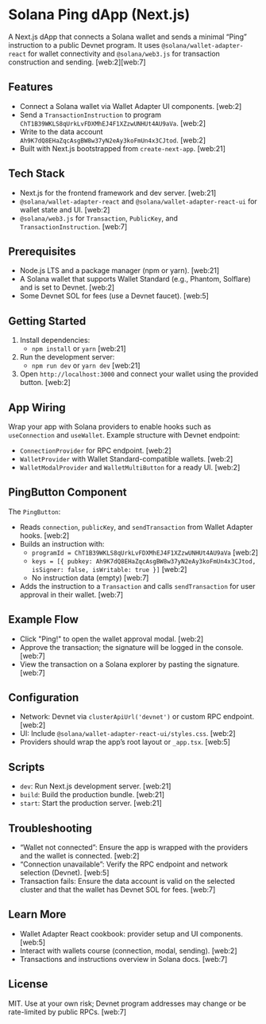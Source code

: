 # Solana Ping dApp (Next.js)

A Next.js dApp that connects a Solana wallet and sends a minimal “Ping” instruction to a public Devnet program. It uses `@solana/wallet-adapter-react` for wallet connectivity and `@solana/web3.js` for transaction construction and sending. [web:2][web:7]

## Features
- Connect a Solana wallet via Wallet Adapter UI components. [web:2]
- Send a `TransactionInstruction` to program `ChT1B39WKLS8qUrkLvFDXMhEJ4F1XZzwUNHUt4AU9aVa`. [web:2]
- Write to the data account `Ah9K7dQ8EHaZqcAsgBW8w37yN2eAy3koFmUn4x3CJtod`. [web:2]
- Built with Next.js bootstrapped from `create-next-app`. [web:21]

## Tech Stack
- Next.js for the frontend framework and dev server. [web:21]
- `@solana/wallet-adapter-react` and `@solana/wallet-adapter-react-ui` for wallet state and UI. [web:2]
- `@solana/web3.js` for `Transaction`, `PublicKey`, and `TransactionInstruction`. [web:7]

## Prerequisites
- Node.js LTS and a package manager (npm or yarn). [web:21]
- A Solana wallet that supports Wallet Standard (e.g., Phantom, Solflare) and is set to Devnet. [web:2]
- Some Devnet SOL for fees (use a Devnet faucet). [web:5]

## Getting Started
1. Install dependencies:
   - `npm install` or `yarn` [web:21]
2. Run the development server:
   - `npm run dev` or `yarn dev` [web:21]
3. Open `http://localhost:3000` and connect your wallet using the provided button. [web:2]

## App Wiring
Wrap your app with Solana providers to enable hooks such as `useConnection` and `useWallet`. Example structure with Devnet endpoint:
- `ConnectionProvider` for RPC endpoint. [web:2]
- `WalletProvider` with Wallet Standard-compatible wallets. [web:2]
- `WalletModalProvider` and `WalletMultiButton` for a ready UI. [web:2]

## PingButton Component
The `PingButton`:
- Reads `connection`, `publicKey`, and `sendTransaction` from Wallet Adapter hooks. [web:2]
- Builds an instruction with:
  - `programId = ChT1B39WKLS8qUrkLvFDXMhEJ4F1XZzwUNHUt4AU9aVa` [web:2]
  - `keys = [{ pubkey: Ah9K7dQ8EHaZqcAsgBW8w37yN2eAy3koFmUn4x3CJtod, isSigner: false, isWritable: true }]` [web:2]
  - No instruction data (empty) [web:7]
- Adds the instruction to a `Transaction` and calls `sendTransaction` for user approval in their wallet. [web:7]

## Example Flow
- Click "Ping!" to open the wallet approval modal. [web:2]
- Approve the transaction; the signature will be logged in the console. [web:7]
- View the transaction on a Solana explorer by pasting the signature. [web:7]

## Configuration
- Network: Devnet via `clusterApiUrl('devnet')` or custom RPC endpoint. [web:2]
- UI: Include `@solana/wallet-adapter-react-ui/styles.css`. [web:2]
- Providers should wrap the app’s root layout or `_app.tsx`. [web:5]

## Scripts
- `dev`: Run Next.js development server. [web:21]
- `build`: Build the production bundle. [web:21]
- `start`: Start the production server. [web:21]

## Troubleshooting
- “Wallet not connected”: Ensure the app is wrapped with the providers and the wallet is connected. [web:2]
- “Connection unavailable”: Verify the RPC endpoint and network selection (Devnet). [web:5]
- Transaction fails: Ensure the data account is valid on the selected cluster and that the wallet has Devnet SOL for fees. [web:7]

## Learn More
- Wallet Adapter React cookbook: provider setup and UI components. [web:5]
- Interact with wallets course (connection, modal, sending). [web:2]
- Transactions and instructions overview in Solana docs. [web:7]

## License
MIT. Use at your own risk; Devnet program addresses may change or be rate-limited by public RPCs. [web:7]
